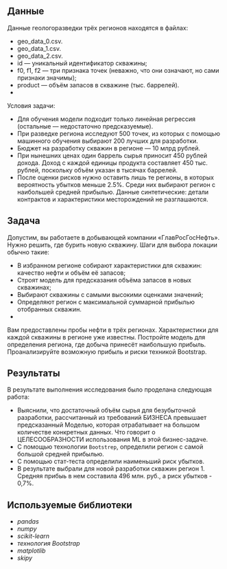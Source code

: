 ## Данные

Данные геологоразведки трёх регионов находятся в файлах: 
 - geo_data_0.csv. 
 - geo_data_1.csv.
 - geo_data_2.csv. 
 - id — уникальный идентификатор скважины;
 - f0, f1, f2 — три признака точек (неважно, что они означают, но сами признаки значимы);
 - product — объём запасов в скважине (тыс. баррелей).
 - 
Условия задачи:
 - Для обучения модели подходит только линейная регрессия (остальные — недостаточно предсказуемые).
 - При разведке региона исследуют 500 точек, из которых с помощью машинного обучения выбирают 200 лучших для разработки.
 - Бюджет на разработку скважин в регионе — 10 млрд рублей.
 - При нынешних ценах один баррель сырья приносит 450 рублей дохода. Доход с каждой единицы продукта составляет 450 тыс. рублей, поскольку объём указан в тысячах баррелей.
 - После оценки рисков нужно оставить лишь те регионы, в которых вероятность убытков меньше 2.5%. Среди них выбирают регион с наибольшей средней прибылью.
Данные синтетические: детали контрактов и характеристики месторождений не разглашаются.

## Задача

Допустим, вы работаете в добывающей компании «ГлавРосГосНефть». Нужно решить, где бурить новую скважину. 
Шаги для выбора локации обычно такие:
 - В избранном регионе собирают характеристики для скважин: качество нефти и объём её запасов;
 - Строят модель для предсказания объёма запасов в новых скважинах;
 - Выбирают скважины с самыми высокими оценками значений;
 - Определяют регион с максимальной суммарной прибылью отобранных скважин.
 - 
Вам предоставлены пробы нефти в трёх регионах. Характеристики для каждой скважины в регионе уже известны. Постройте модель для определения региона, где добыча принесёт наибольшую прибыль. Проанализируйте возможную прибыль и риски техникой Bootstrap.

## Результаты

В результате выполнения исследования было проделана следующая работа:

- Выяснили, что достаточный объём сырья для безубыточной разработки, рассчитанный из требований БИЗНЕСА превышает предсказанный Моделью, которая отрабатывает на большом количестве конкретных данных. Что говорит о ЦЕЛЕСООБРАЗНОСТИ использования ML в этой бизнес-задаче. 
- С помощью технологии `Bootstrep`, определили регион с самой большой средней прибылью.
- С помощью стат-теста определили наименьший риск убытков.
- В результате выбрали для новой разработки скважин регион 1. Средняя прибыь в нем составила 496 млн. руб., а риск убытков - 0,7%.

## Используемые библиотеки

- *pandas*
- *numpy*
- *scikit-learn*
- *технология Bootstrap*
- *matplotlib*
- *skipy*
